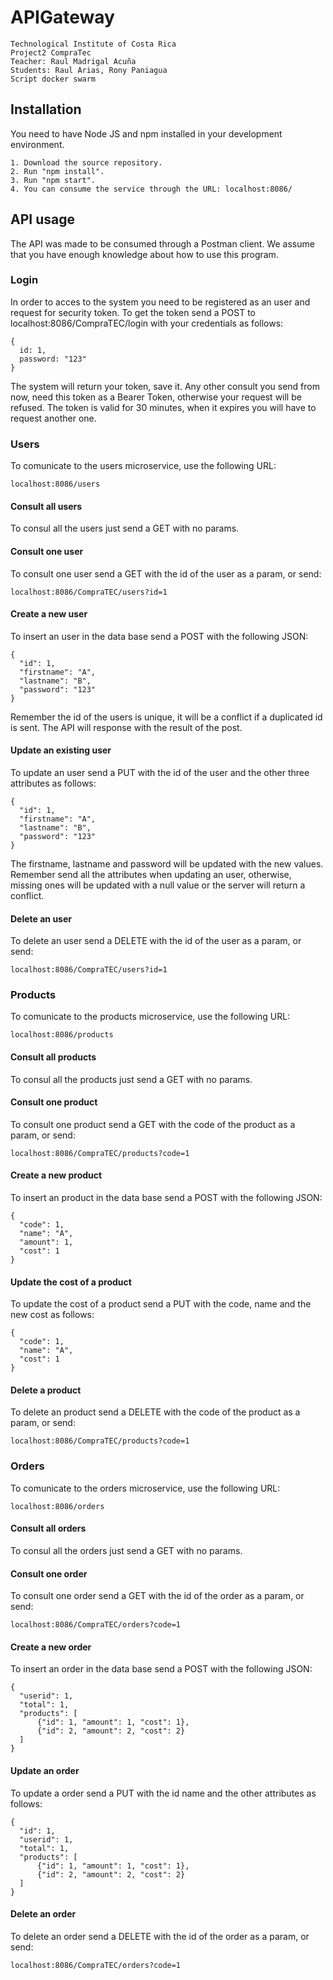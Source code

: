 # APIGateway

```
Technological Institute of Costa Rica
Project2 CompraTec
Teacher: Raul Madrigal Acuña
Students: Raul Arias, Rony Paniagua
Script docker swarm
```
## Installation
You need to have Node JS and npm installed in your development environment.
```
1. Download the source repository.
2. Run "npm install".
3. Run "npm start".
4. You can consume the service through the URL: localhost:8086/
```
## API usage

The API was made to be consumed through a Postman client. We assume that you have enough knowledge about how to use this program.

### Login
In order to acces to the system you need to be registered as an user and request for security token. To get the token send a POST to localhost:8086/CompraTEC/login with your credentials as follows:
```
{
  id: 1,
  password: "123"
}
```
The system will return your token, save it. Any other consult you send from now, need this token as a Bearer Token, otherwise your request will be refused. The token is valid for 30 minutes, when it expires you will have to request another one.

### Users
To comunicate to the users microservice, use the following URL:
```
localhost:8086/users
```
#### Consult all users
To consul all the users just send a GET with no params.

#### Consult one user
To consult one user send a GET with the id of the user as a param, or send:
```
localhost:8086/CompraTEC/users?id=1
```
#### Create a new user
To insert an user in the data base send a POST with the following JSON:
```
{
  "id": 1,
  "firstname": "A",
  "lastname": "B",
  "password": "123"
}
```
Remember the id of the users is unique, it will be a conflict if a duplicated id is sent. The API will response with the result of the post.

#### Update an existing user
To update an user send a PUT with the id of the user and the other three attributes as follows:
```
{
  "id": 1,
  "firstname": "A",
  "lastname": "B",
  "password": "123"
}
```
The firstname, lastname and password will be updated with the new values. Remember send all the attributes when updating an user, otherwise, missing ones will be updated with a null value or the server will return a conflict.

#### Delete an user
To delete an user send a DELETE with the id of the user as a param, or send:
```
localhost:8086/CompraTEC/users?id=1
```
### Products

To comunicate to the products microservice, use the following URL:
```
localhost:8086/products
```
#### Consult all products
To consul all the products just send a GET with no params.

#### Consult one product
To consult one product send a GET with the code of the product as a param, or send:
```
localhost:8086/CompraTEC/products?code=1
```
#### Create a new product
To insert an product in the data base send a POST with the following JSON:
```
{
  "code": 1,
  "name": "A",
  "amount": 1,
  "cost": 1
}
```

#### Update the cost of a product
To update the cost of a product send a PUT with the code, name and the new cost as follows:
```
{
  "code": 1,
  "name": "A",
  "cost": 1
}
```

#### Delete a product
To delete an product send a DELETE with the code of the product as a param, or send:
```
localhost:8086/CompraTEC/products?code=1
```

### Orders
To comunicate to the orders microservice, use the following URL:
```
localhost:8086/orders
```
#### Consult all orders
To consul all the orders just send a GET with no params.

#### Consult one order
To consult one order send a GET with the id of the order as a param, or send:
```
localhost:8086/CompraTEC/orders?code=1
```
#### Create a new order
To insert an order in the data base send a POST with the following JSON:
```
{
  "userid": 1,
  "total": 1,
  "products": [
	  {"id": 1, "amount": 1, "cost": 1},
	  {"id": 2, "amount": 2, "cost": 2}
  ]
}
```

#### Update an order
To update a order send a PUT with the id name and the other attributes as follows:
```
{
  "id": 1,
  "userid": 1,
  "total": 1,
  "products": [
	  {"id": 1, "amount": 1, "cost": 1},
	  {"id": 2, "amount": 2, "cost": 2}
  ]
}
```

#### Delete an order
To delete an order send a DELETE with the id of the order as a param, or send:
```
localhost:8086/CompraTEC/orders?code=1
```
